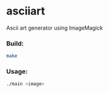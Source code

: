 # asciiart

Ascii art generator using ImageMagick

### Build:
```bash
make
```

### Usage:
```bash
./main <image>
```

